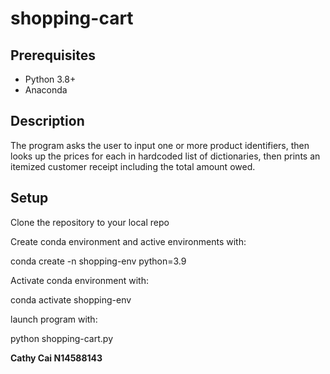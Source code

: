 # shopping-cart

## Prerequisites

* Python 3.8+
* Anaconda

## Description

The program asks the user to input one or more product identifiers, then looks up the prices for each in hardcoded list of dictionaries, then prints an itemized customer receipt including the total amount owed.

## Setup

Clone the repository to your local repo

Create conda environment and active environments with:

conda create -n shopping-env python=3.9

Activate conda environment with:

conda activate shopping-env

launch program with:

python shopping-cart.py

**Cathy Cai N14588143**